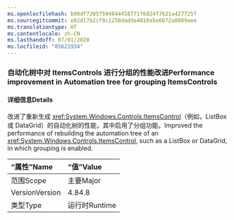 ```yaml
---
ms.openlocfilehash: b90df72057594044458771f6824f7621a427725f
ms.sourcegitcommit: e02d17b2cf9c1258dadda4810a5e6072a0089aee
ms.translationtype: HT
ms.contentlocale: zh-CN
ms.lasthandoff: 07/01/2020
ms.locfileid: "85621934"
---
```

### <a name="performance-improvement-in-automation-tree-for-grouping-itemscontrols"></a><span data-ttu-id="02383-101">自动化树中对 ItemsControls 进行分组的性能改进</span><span class="sxs-lookup"><span data-stu-id="02383-101">Performance improvement in Automation tree for grouping ItemsControls</span></span>

#### <a name="details"></a><span data-ttu-id="02383-102">详细信息</span><span class="sxs-lookup"><span data-stu-id="02383-102">Details</span></span>

<span data-ttu-id="02383-103">改进了重新生成 <xref:System.Windows.Controls.ItemsControl>（例如，ListBox 或 DataGrid）的自动化树的性能，其中启用了分组功能。</span><span class="sxs-lookup"><span data-stu-id="02383-103">Improved the performance of rebuilding the automation tree of an <xref:System.Windows.Controls.ItemsControl>, such as a ListBox or DataGrid, in which grouping is enabled.</span></span>

| <span data-ttu-id="02383-104">“属性”</span><span class="sxs-lookup"><span data-stu-id="02383-104">Name</span></span>    | <span data-ttu-id="02383-105">“值”</span><span class="sxs-lookup"><span data-stu-id="02383-105">Value</span></span>       |
|:--------|:------------|
| <span data-ttu-id="02383-106">范围</span><span class="sxs-lookup"><span data-stu-id="02383-106">Scope</span></span>   |<span data-ttu-id="02383-107">主要</span><span class="sxs-lookup"><span data-stu-id="02383-107">Major</span></span>|
|<span data-ttu-id="02383-108">Version</span><span class="sxs-lookup"><span data-stu-id="02383-108">Version</span></span>|<span data-ttu-id="02383-109">4.8</span><span class="sxs-lookup"><span data-stu-id="02383-109">4.8</span></span>|
|<span data-ttu-id="02383-110">类型</span><span class="sxs-lookup"><span data-stu-id="02383-110">Type</span></span>|<span data-ttu-id="02383-111">运行时</span><span class="sxs-lookup"><span data-stu-id="02383-111">Runtime</span></span>|
